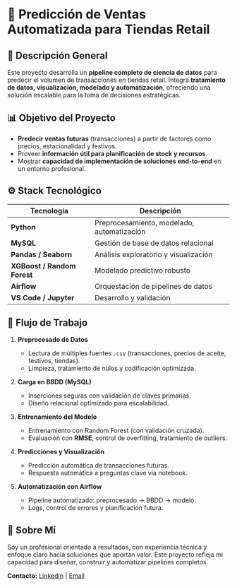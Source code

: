 # 🛒 Predicción de Ventas Automatizada para Tiendas Retail

## 🚀 Descripción General

Este proyecto desarrolla un **pipeline completo de ciencia de datos** para predecir el volumen de transacciones en tiendas retail. Integra **tratamiento de datos, visualización, modelado y automatización**, ofreciendo una solución escalable para la toma de decisiones estratégicas.

## 📊 Objetivo del Proyecto

- **Predecir ventas futuras** (transacciones) a partir de factores como precios, estacionalidad y festivos.
- Proveer **información útil para planificación de stock y recursos**.
- Mostrar **capacidad de implementación de soluciones end-to-end** en un entorno profesional.

## ⚙️ Stack Tecnológico

| Tecnología           | Descripción                                        |
|----------------------|----------------------------------------------------|
| **Python**           | Preprocesamiento, modelado, automatización         |
| **MySQL**            | Gestión de base de datos relacional                |
| **Pandas / Seaborn** | Análisis exploratorio y visualización              |
| **XGBoost / Random Forest** | Modelado predictivo robusto               |
| **Airflow**          | Orquestación de pipelines de datos                 |
| **VS Code / Jupyter**| Desarrollo y validación                           |

## 🔄 Flujo de Trabajo

1. **Preprocesado de Datos**  
   - Lectura de múltiples fuentes `.csv` (transacciones, precios de aceite, festivos, tiendas).  
   - Limpieza, tratamiento de nulos y codificación optimizada.

2. **Carga en BBDD (MySQL)**  
   - Inserciones seguras con validación de claves primarias.  
   - Diseño relacional optimizado para escalabilidad.

3. **Entrenamiento del Modelo**  
   - Entrenamiento con Random Forest (con validación cruzada).  
   - Evaluación con **RMSE**, control de overfitting, tratamiento de outliers.

4. **Predicciones y Visualización**  
   - Predicción automática de transacciones futuras.  
   - Respuesta automática a preguntas clave vía notebook.

5. **Automatización con Airflow**  
   - Pipeline automatizado: preprocesado → BBDD → modelo.  
   - Logs, control de errores y planificación futura.
## 💼 Sobre Mí

Soy un profesional orientado a resultados, con experiencia técnica y enfoque claro hacia soluciones que aportan valor. Este proyecto refleja mi capacidad para diseñar, construir y automatizar pipelines completos.

**Contacto:** [LinkedIn](https://linkedin.com/in/tu_usuario) | [Email](mailto:tu_email@example.com)
